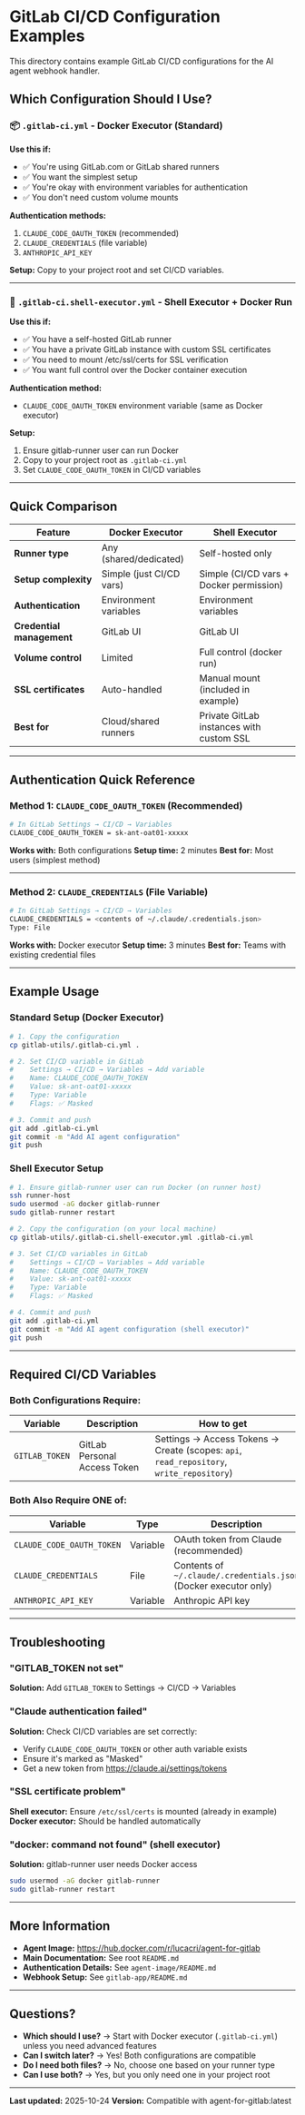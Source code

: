 # GitLab CI/CD Configuration Examples

This directory contains example GitLab CI/CD configurations for the AI agent webhook handler.

## Which Configuration Should I Use?

### 📦 `.gitlab-ci.yml` - Docker Executor (Standard)

**Use this if:**
- ✅ You're using GitLab.com or GitLab shared runners
- ✅ You want the simplest setup
- ✅ You're okay with environment variables for authentication
- ✅ You don't need custom volume mounts

**Authentication methods:**
1. `CLAUDE_CODE_OAUTH_TOKEN` (recommended)
2. `CLAUDE_CREDENTIALS` (file variable)
3. `ANTHROPIC_API_KEY`

**Setup:** Copy to your project root and set CI/CD variables.

---

### 🐚 `.gitlab-ci.shell-executor.yml` - Shell Executor + Docker Run

**Use this if:**
- ✅ You have a self-hosted GitLab runner
- ✅ You have a private GitLab instance with custom SSL certificates
- ✅ You need to mount /etc/ssl/certs for SSL verification
- ✅ You want full control over the Docker container execution

**Authentication method:**
- `CLAUDE_CODE_OAUTH_TOKEN` environment variable (same as Docker executor)

**Setup:**
1. Ensure gitlab-runner user can run Docker
2. Copy to your project root as `.gitlab-ci.yml`
3. Set `CLAUDE_CODE_OAUTH_TOKEN` in CI/CD variables

---

## Quick Comparison

| Feature | Docker Executor | Shell Executor |
|---------|----------------|----------------|
| **Runner type** | Any (shared/dedicated) | Self-hosted only |
| **Setup complexity** | Simple (just CI/CD vars) | Simple (CI/CD vars + Docker permission) |
| **Authentication** | Environment variables | Environment variables |
| **Credential management** | GitLab UI | GitLab UI |
| **Volume control** | Limited | Full control (docker run) |
| **SSL certificates** | Auto-handled | Manual mount (included in example) |
| **Best for** | Cloud/shared runners | Private GitLab instances with custom SSL |

---

## Authentication Quick Reference

### Method 1: `CLAUDE_CODE_OAUTH_TOKEN` (Recommended)
```bash
# In GitLab Settings → CI/CD → Variables
CLAUDE_CODE_OAUTH_TOKEN = sk-ant-oat01-xxxxx
```

**Works with:** Both configurations
**Setup time:** 2 minutes
**Best for:** Most users (simplest method)

---

### Method 2: `CLAUDE_CREDENTIALS` (File Variable)
```bash
# In GitLab Settings → CI/CD → Variables
CLAUDE_CREDENTIALS = <contents of ~/.claude/.credentials.json>
Type: File
```

**Works with:** Docker executor
**Setup time:** 3 minutes
**Best for:** Teams with existing credential files

---

## Example Usage

### Standard Setup (Docker Executor)

```bash
# 1. Copy the configuration
cp gitlab-utils/.gitlab-ci.yml .

# 2. Set CI/CD variable in GitLab
#    Settings → CI/CD → Variables → Add variable
#    Name: CLAUDE_CODE_OAUTH_TOKEN
#    Value: sk-ant-oat01-xxxxx
#    Type: Variable
#    Flags: ✅ Masked

# 3. Commit and push
git add .gitlab-ci.yml
git commit -m "Add AI agent configuration"
git push
```

### Shell Executor Setup

```bash
# 1. Ensure gitlab-runner user can run Docker (on runner host)
ssh runner-host
sudo usermod -aG docker gitlab-runner
sudo gitlab-runner restart

# 2. Copy the configuration (on your local machine)
cp gitlab-utils/.gitlab-ci.shell-executor.yml .gitlab-ci.yml

# 3. Set CI/CD variables in GitLab
#    Settings → CI/CD → Variables → Add variable
#    Name: CLAUDE_CODE_OAUTH_TOKEN
#    Value: sk-ant-oat01-xxxxx
#    Type: Variable
#    Flags: ✅ Masked

# 4. Commit and push
git add .gitlab-ci.yml
git commit -m "Add AI agent configuration (shell executor)"
git push
```

---

## Required CI/CD Variables

### Both Configurations Require:

| Variable | Description | How to get |
|----------|-------------|------------|
| `GITLAB_TOKEN` | GitLab Personal Access Token | Settings → Access Tokens → Create (scopes: `api`, `read_repository`, `write_repository`) |

### Both Also Require ONE of:

| Variable | Type | Description |
|----------|------|-------------|
| `CLAUDE_CODE_OAUTH_TOKEN` | Variable | OAuth token from Claude (recommended) |
| `CLAUDE_CREDENTIALS` | File | Contents of `~/.claude/.credentials.json` (Docker executor only) |
| `ANTHROPIC_API_KEY` | Variable | Anthropic API key |

---

## Troubleshooting

### "GITLAB_TOKEN not set"
**Solution:** Add `GITLAB_TOKEN` to Settings → CI/CD → Variables

### "Claude authentication failed"
**Solution:** Check CI/CD variables are set correctly:
- Verify `CLAUDE_CODE_OAUTH_TOKEN` or other auth variable exists
- Ensure it's marked as "Masked"
- Get a new token from https://claude.ai/settings/tokens

### "SSL certificate problem"
**Shell executor:** Ensure `/etc/ssl/certs` is mounted (already in example)
**Docker executor:** Should be handled automatically

### "docker: command not found" (shell executor)
**Solution:** gitlab-runner user needs Docker access
```bash
sudo usermod -aG docker gitlab-runner
sudo gitlab-runner restart
```

---

## More Information

- **Agent Image:** https://hub.docker.com/r/lucacri/agent-for-gitlab
- **Main Documentation:** See root `README.md`
- **Authentication Details:** See `agent-image/README.md`
- **Webhook Setup:** See `gitlab-app/README.md`

---

## Questions?

- **Which should I use?** → Start with Docker executor (`.gitlab-ci.yml`) unless you need advanced features
- **Can I switch later?** → Yes! Both configurations are compatible
- **Do I need both files?** → No, choose one based on your runner type
- **Can I use both?** → Yes, but you only need one in your project root

---

**Last updated:** 2025-10-24
**Version:** Compatible with agent-for-gitlab:latest
